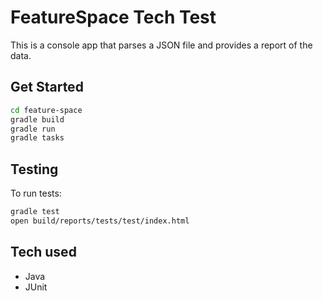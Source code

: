 # FeatureSpace Tech Test

This is a console app that parses a JSON file and provides a report of the data.

## Get Started

```sh
cd feature-space
gradle build
gradle run
gradle tasks
```

## Testing

To run tests:
```sh
gradle test
open build/reports/tests/test/index.html
```

## Tech used
- Java
- JUnit